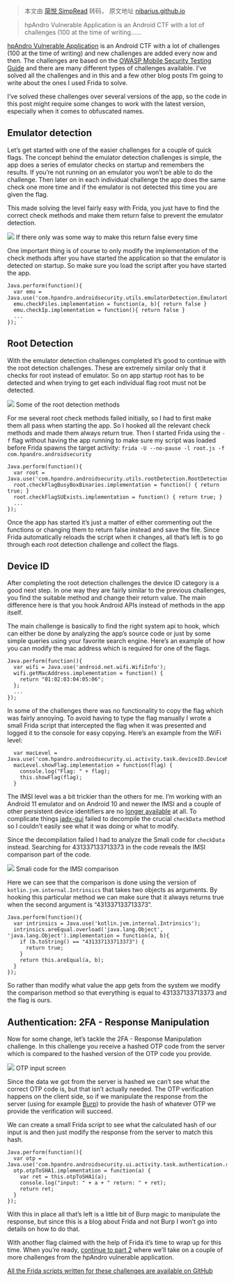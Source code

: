 > 本文由 [简悦 SimpRead](http://ksria.com/simpread/) 转码， 原文地址 [nibarius.github.io](https://nibarius.github.io/learning-frida/2021/08/26/hpandro-part1)

> hpAndro Vulnerable Application is an Android CTF with a lot of challenges (100 at the time of writing......

[hpAndro Vulnerable Application](http://ctf.hpandro.raviramesh.info/) is an Android CTF with a lot of challenges (100 at the time of writing) and new challenges are added every now and then. The challenges are based on the [OWASP Mobile Security Testing Guide](https://owasp.org/www-project-mobile-security-testing-guide/) and there are many different types of challenges available. I’ve solved all the challenges and in this and a few other blog posts I’m going to write about the ones I used Frida to solve.

I’ve solved these challenges over several versions of the app, so the code in this post might require some changes to work with the latest version, especially when it comes to obfuscated names.

Emulator detection
------------------

Let’s get started with one of the easier challenges for a couple of quick flags. The concept behind the emulator detection challenges is simple, the app does a series of emulator checks on startup and remembers the results. If you’re not running on an emulator you won’t be able to do the challenge. Then later on in each individual challenge the app does the same check one more time and if the emulator is not detected this time you are given the flag.

This made solving the level fairly easy with Frida, you just have to find the correct check methods and make them return false to prevent the emulator detection.

![](https://nibarius.github.io/learning-frida/assets/hpandro/emulator_check.png) If there only was some way to make this return false every time

One important thing is of course to only modify the implementation of the check methods after you have started the application so that the emulator is detected on startup. So make sure you load the script after you have started the app.

```
Java.perform(function(){
  var emu = Java.use('com.hpandro.androidsecurity.utils.emulatorDetection.EmulatorDetector');
  emu.checkFiles.implementation = function(a, b){ return false }
  emu.checkIp.implementation = function(){ return false }
  ...
});

```

Root Detection
--------------

With the emulator detection challenges completed it’s good to continue with the root detection challenges. These are extremely similar only that it checks for root instead of emulator. So on app startup root has to be detected and when trying to get each individual flag root must not be detected.

![](https://nibarius.github.io/learning-frida/assets/hpandro/emulator_check.png) Some of the root detection methods

For me several root check methods failed initially, so I had to first make them all pass when starting the app. So I hooked all the relevant check methods and made them always return true. Then I started Frida using the `-f` flag without having the app running to make sure my script was loaded before Frida spawns the target activity: `frida -U --no-pause -l root.js -f com.hpandro.androidsecurity`

```
Java.perform(function(){
  var root = Java.use('com.hpandro.androidsecurity.utils.rootDetection.RootDetectionUtils$Companion'); 
  root.checkFlagBusyBoxBinaries.implementation = function() { return true; }
  root.checkFlagSUExists.implementation = function() { return true; }
  ...
});

```

Once the app has started it’s just a matter of either commenting out the functions or changing them to return false instead and save the file. Since Frida automatically reloads the script when it changes, all that’s left is to go through each root detection challenge and collect the flags.

Device ID
---------

After completing the root detection challenges the device ID category is a good next step. In one way they are fairly similar to the previous challenges, you find the suitable method and change their return value. The main difference here is that you hook Android APIs instead of methods in the app itself.

The main challenge is basically to find the right system api to hook, which can either be done by analyzing the app’s source code or just by some simple queries using your favorite search engine. Here’s an example of how you can modify the mac address which is required for one of the flags.

```
Java.perform(function(){
  var wifi = Java.use('android.net.wifi.WifiInfo');
  wifi.getMacAddress.implementation = function() {
    return "01:02:03:04:05:06";
  };
  ...
});

```

In some of the challenges there was no functionality to copy the flag which was fairly annoying. To avoid having to type the flag manually I wrote a small Frida script that intercepted the flag when it was presented and logged it to the console for easy copying. Here’s an example from the WiFi level:

```
  var macLevel = Java.use('com.hpandro.androidsecurity.ui.activity.task.deviceID.DeviceMacTaskActivity');
  macLevel.showFlag.implementation = function(flag) {
    console.log("Flag: " + flag);
    this.showFlag(flag);
  }

```

The IMSI level was a bit trickier than the others for me. I’m working with an Android 11 emulator and on Android 10 and newer the IMSI and a couple of other persistent device identifiers are no [longer available](https://source.android.com/devices/tech/config/device-identifiers) at all. To complicate things [jadx-gui](https://github.com/skylot/jadx) failed to decompile the crucial `checkData` method so I couldn’t easily see what it was doing or what to modify.

Since the decompilation failed I had to analyze the Smali code for `checkData` instead. Searching for 431337133713373 in the code reveals the IMSI comparison part of the code.

![](https://nibarius.github.io/learning-frida/assets/hpandro/imsi_smali.png) Smali code for the IMSI comparison

Here we can see that the comparison is done using the version of `kotlin.jvm.internal.Intrinsics` that takes two objects as arguments. By hooking this particular method we can make sure that it always returns true when the second argument is “431337133713373”.

```
Java.perform(function(){
  var intrinsics = Java.use('kotlin.jvm.internal.Intrinsics');
  intrinsics.areEqual.overload('java.lang.Object', 'java.lang.Object').implementation = function(a, b){
    if (b.toString() == "431337133713373") {
      return true;
    }
    return this.areEqual(a, b);
  }
});

```

So rather than modify what value the app gets from the system we modify the comparison method so that everything is equal to 431337133713373 and the flag is ours.

Authentication: 2FA - Response Manipulation
-------------------------------------------

Now for some change, let’s tackle the 2FA - Response Manipulation challenge. In this challenge you receive a hashed OTP code from the server which is compared to the hashed version of the OTP code you provide.

![](https://nibarius.github.io/learning-frida/assets/hpandro/response_manipulation.png) OTP input screen

Since the data we got from the server is hashed we can’t see what the correct OTP code is, but that isn’t actually needed. The OTP verification happens on the client side, so if we manipulate the response from the server (using for example [Burp](https://portswigger.net/burp)) to provide the hash of whatever OTP we provide the verification will succeed.

We can create a small Frida script to see what the calculated hash of our input is and then just modify the response from the server to match this hash.

```
Java.perform(function(){
  var otp = Java.use('com.hpandro.androidsecurity.ui.activity.task.authentication.responseMani.ResponseManipOTPActivity');
  otp.otpToSHA1.implementation = function(a) {
    var ret = this.otpToSHA1(a);
    console.log("input: " + a + " return: " + ret);
    return ret;
  }
});

```

With this in place all that’s left is a little bit of Burp magic to manipulate the response, but since this is a blog about Frida and not Burp I won’t go into details on how to do that.

With another flag claimed with the help of Frida it’s time to wrap up for this time. When you’re ready, [continue to part 2](https://nibarius.github.io/learning-frida/2021/08/28/hpandro-part2) where we’ll take on a couple of more challenges from the hpAndro vulnerable application.

[All the Frida scripts written for these challenges are available on GitHub](https://github.com/nibarius/learning-frida/blob/master/src/hpandro/)